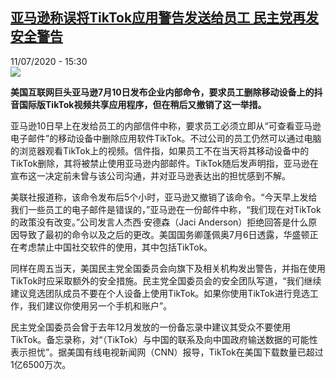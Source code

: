 <!--1594482902000-->
[亚马逊称误将TikTok应用警告发送给员工 民主党再发安全警告](http://www.rfi.fr//cn/%E7%BB%8F%E8%B4%B8/20200711-%E4%BA%9A%E9%A9%AC%E9%80%8A%E7%A7%B0%E8%AF%AF%E5%B0%86tiktok%E5%BA%94%E7%94%A8%E8%AD%A6%E5%91%8A%E5%8F%91%E9%80%81%E7%BB%99%E5%91%98%E5%B7%A5-%E6%B0%91%E4%B8%BB%E5%85%9A%E5%86%8D%E5%8F%91%E5%AE%89%E5%85%A8%E8%AD%A6%E5%91%8A)
------

<div>11/07/2020 - 15:30</div><img src="https://s.rfi.fr/media/display/e72fbb9c-c13d-11ea-9379-005056bf87d6/w:310/p:16x9/322c990448ca5ad1925b60e41503bbab76411ca5_1.jpg"><p><strong>美国互联网巨头亚马逊7月10日发布企业内部命令，要求员工删除移动设备上的抖音国际版TikTok视频共享应用程序，但在稍后又撤销了这一举措。</strong></p><div class="t-content__body u-clearfix"><div class="m-interstitial"></div><p>亚马逊10日早上在发给员工的内部信件中称，要求员工必须立即从“可查看亚马逊电子邮件”的移动设备中删除应用软件TikTok。不过公司的员工仍然可以通过电脑的浏览器观看TikTok上的视频。信件指，如果员工不在当天将其移动设备中的TikTok删除，其将被禁止使用亚马逊内部邮件。TikTok随后发声明指，亚马逊在宣布这一决定前未曾与该公司沟通，并对亚马逊表达出的担忧感到不解。</p><p>美联社报道称，该命令发布后5个小时，亚马逊又撤销了该命令。“今天早上发给我们一些员工的电子邮件是错误的，”亚马逊在一份邮件中称，“我们现在对TikTok的政策没有改变。”公司发言人杰西·安德森（Jaci Anderson）拒绝回答是什么原因导致了最初的命令以及之后的更改。美国国务卿蓬佩奥7月6日透露，华盛顿正在考虑禁止中国社交软件的使用，其中包括TikTok。</p><p>同样在周五当天，美国民主党全国委员会向旗下及相关机构发出警告，并指在使用TikTok时应采取额外的安全措施。民主党全国委员会的安全团队写道，“我们继续建议竞选团队成员不要在个人设备上使用TikTok。如果你使用TikTok进行竞选工作，我们建议你使用另一个手机和账户”。</p><p>民主党全国委员会曾于去年12月发放的一份备忘录中建议其受众不要使用TikTok。备忘录称，对“（TikTok）与中国的联系及向中国政府输送数据的可能性表示担忧”。据美国有线电视新闻网（CNN）报导，TikTok在美国下载数量已超过1亿6500万次。</p><div class="o-self-promo o-self-promo--nl o-self-promo--hidden" data-selfpromo-newsletter></div><div class="o-self-promo o-self-promo--app o-self-promo--hidden" data-selfpromo-app></div></div>
